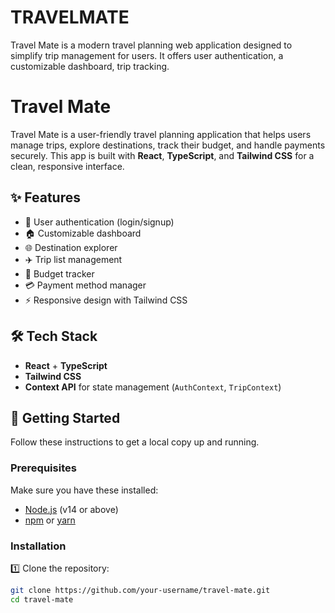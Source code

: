 # TRAVELMATE
Travel Mate is a modern travel planning web application designed to simplify trip management for users. It offers user authentication, a customizable dashboard, trip tracking.
# Travel Mate

Travel Mate is a user-friendly travel planning application that helps users manage trips, explore destinations, track their budget, and handle payments securely. This app is built with **React**, **TypeScript**, and **Tailwind CSS** for a clean, responsive interface.

## ✨ Features

- 🔐 User authentication (login/signup)
- 🏠 Customizable dashboard
- 🌐 Destination explorer
- ✈️ Trip list management
- 💸 Budget tracker
- 💳 Payment method manager
- ⚡ Responsive design with Tailwind CSS

## 🛠 Tech Stack

- **React** + **TypeScript**
- **Tailwind CSS**
- **Context API** for state management (`AuthContext`, `TripContext`)

## 🚀 Getting Started

Follow these instructions to get a local copy up and running.

### Prerequisites

Make sure you have these installed:

- [Node.js](https://nodejs.org/) (v14 or above)
- [npm](https://www.npmjs.com/) or [yarn](https://yarnpkg.com/)

### Installation

1️⃣ Clone the repository:
```bash
git clone https://github.com/your-username/travel-mate.git
cd travel-mate
